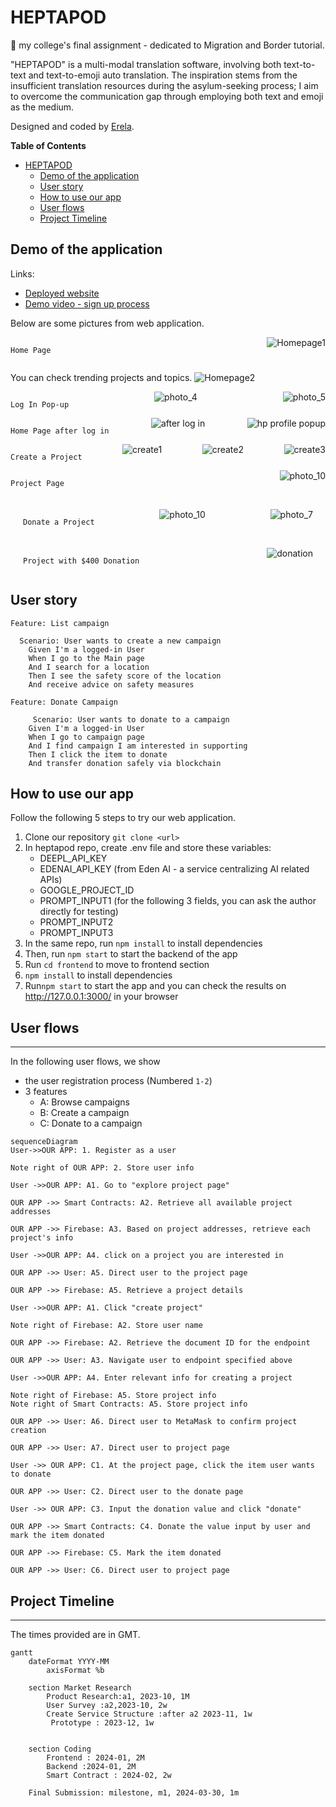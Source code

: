 HEPTAPOD
===

:tada: my college's final assignment - dedicated to Migration and Border tutorial.

"HEPTAPOD" is a multi-modal translation software, involving both text-to-text and text-to-emoji auto translation.
The inspiration stems from the insufficient translation resources during the asylum-seeking process; I aim to overcome the communication gap through employing both text and emoji as the medium.


Designed and coded by [Erela](https://linkedin.com/in/erela-yang-snow).

**Table of Contents**

- [HEPTAPOD](#heptapod)
  - [Demo of the application](#demo-of-the-application)
  - [User story](#user-story)
  - [How to use our app](#how-to-use-our-app)
  - [User flows](#user-flows)
  - [Project Timeline](#project-timeline)

## Demo of the application
Links: 
- [Deployed website](https://forward-capstone.netlify.app/)
- [Demo video - sign up process](https://www.canva.com/design/DAGBTkRZTOs/FJgozfYMvuJ2XwPtYTpkHg/watch?utm_content=DAGBTkRZTOs&utm_campaign=designshare&utm_medium=link&utm_source=editor)

Below are some pictures from web application.


<div style="display: flex; flex-wrap: wrap; justify-content: space-between;">

    Home Page

<img  src="https://hackmd.io/_uploads/HkxYqM-dnT.jpg" alt="Homepage1"/>
    
<span>You can check trending projects and topics.</span>
<img src="https://hackmd.io/_uploads/HJgK5MWd3p.png" alt="Homepage2" />
</div>
 
<div style="display: flex; flex-wrap: wrap; justify-content: space-between;">

    Log In Pop-up

<img  src="https://hackmd.io/_uploads/H1KqMb_2p.jpg" alt="photo_4"/>
<img src="https://hackmd.io/_uploads/B1eYqMZdhT.jpg" alt="photo_5" />


</div>
    
    
<div style="display: flex; flex-wrap: wrap; justify-content: space-between;">

    Home Page after log in

<img  src="https://hackmd.io/_uploads/SylK5Mbu3a.jpg" alt="after log in"/>
<img src="https://hackmd.io/_uploads/rkZKcfZuhp.jpg" alt="hp profile popup" />
    

</div>
        
<div style="display: flex; flex-wrap: wrap; justify-content: space-between;">
    
    Create a Project
    
<img src="https://hackmd.io/_uploads/ryY5Gb_n6.png" alt="create1"/>


<img src="https://hackmd.io/_uploads/Hy13hg_ha.png" alt="create2"/>
<img src="https://hackmd.io/_uploads/Sy-KqMZuna.png" alt="create3"/>
    

</div>

<div style="display: flex; flex-wrap: wrap; justify-content: space-between;">
    
    Project Page

<img src="https://hackmd.io/_uploads/Hyt5M-_h6.jpg" alt="photo_10"/>
    
   
</div>

    


</div>

<div style="margin: 20px; display: flex; flex-wrap: wrap; justify-content: space-between;">
    
    Donate a Project
 <img src="https://hackmd.io/_uploads/S1kh2l_np.png" alt="photo_10"/>

<img src="https://hackmd.io/_uploads/rJ13ng_hT.png" alt="photo_7"/>
    
</div>

<div style="margin: 20px; display: flex; flex-wrap: wrap; justify-content: space-between;">
    
    Project with $400 Donation

<img src="https://hackmd.io/_uploads/BJY5zbOna.png" alt="donation"/>
    
</div>


## User story

```gherkin=
Feature: List campaign

  Scenario: User wants to create a new campaign
    Given I'm a logged-in User
    When I go to the Main page
    And I search for a location
    Then I see the safety score of the location
    And receive advice on safety measures

```
```gherkin=
Feature: Donate Campaign

     Scenario: User wants to donate to a campaign
    Given I'm a logged-in User
    When I go to campaign page
    And I find campaign I am interested in supporting
    Then I click the item to donate
    And transfer donation safely via blockchain
```
<!-- 
```gherkin=
Feature: Send an emergency signal to chosen contacts

  Scenario: User is in a dangerous situation
    Given I'm a logged-in User
    When I go to the Main page
    And I click "Emergency" for 3 seconds
    Then my chosen contacts are notified about an emergency 
    with my geolocation  
    And I receive directions to the closest safe place
```
```gherkin=
Feature: Find the closest safe location

  Scenario: User feels unsafe
    Given I'm a logged-in User
    When I go to the Main page
    And I click on any of the bookmarked safe places
    Then the app calculates the route
    And I see the route information on Google Maps
```
 -->



## How to use our app


Follow the following 5 steps to try our web application.

1. Clone our repository `git clone <url>`
2. In heptapod repo, create .env file and store these variables:
    - DEEPL_API_KEY
    - EDENAI_API_KEY (from Eden AI - a service centralizing AI related APIs)
    - GOOGLE_PROJECT_ID
    - PROMPT_INPUT1 (for the following 3 fields, you can ask the author directly for testing)
    - PROMPT_INPUT2
    - PROMPT_INPUT3
3. In the same repo, run `npm install` to install dependencies
4. Then, run `npm start` to start the backend of the app
5. Run `cd frontend` to move to frontend section
6.  `npm install` to install dependencies
7.  Run`npm start` to start the app and you can check the results on http://127.0.0.1:3000/ in your browser



## User flows
---

In the following user flows, we show 

- the user registration process (Numbered `1-2`)
- 3 features
    - A: Browse campaigns
    - B: Create a campaign
    - C: Donate to a campaign

```mermaid
sequenceDiagram
User->>OUR APP: 1. Register as a user

Note right of OUR APP: 2. Store user info

User ->>OUR APP: A1. Go to "explore project page"

OUR APP ->> Smart Contracts: A2. Retrieve all available project addresses

OUR APP ->> Firebase: A3. Based on project addresses, retrieve each project's info 

User ->>OUR APP: A4. click on a project you are interested in

OUR APP ->> User: A5. Direct user to the project page

OUR APP ->> Firebase: A5. Retrieve a project details

User ->>OUR APP: A1. Click "create project"

Note right of Firebase: A2. Store user name

OUR APP ->> Firebase: A2. Retrieve the document ID for the endpoint

OUR APP ->> User: A3. Navigate user to endpoint specified above

User ->>OUR APP: A4. Enter relevant info for creating a project

Note right of Firebase: A5. Store project info
Note right of Smart Contracts: A5. Store project info

OUR APP ->> User: A6. Direct user to MetaMask to confirm project creation

OUR APP ->> User: A7. Direct user to project page

User ->> OUR APP: C1. At the project page, click the item user wants to donate

OUR APP ->> User: C2. Direct user to the donate page

User ->> OUR APP: C3. Input the donation value and click "donate"

OUR APP ->> Smart Contracts: C4. Donate the value input by user and mark the item donated

OUR APP ->> Firebase: C5. Mark the item donated

OUR APP ->> User: C6. Direct user to project page
```



## Project Timeline
---
The times provided are in GMT.

```mermaid
gantt
    dateFormat YYYY-MM
        axisFormat %b
        
    section Market Research
        Product Research:a1, 2023-10, 1M
        User Survey :a2,2023-10, 2w
        Create Service Structure :after a2 2023-11, 1w
         Prototype : 2023-12, 1w
    
        
    section Coding
        Frontend : 2024-01, 2M
        Backend :2024-01, 2M
        Smart Contract : 2024-02, 2w
        
    Final Submission: milestone, m1, 2024-03-30, 1m

```


<!-- ## Future Directions
---

If we have more time to develop, here are some  features we find meaningful to implement on top of the current version.
- Expansion to more cities across the US and beyond
- Community features
- Widget on mobile devices to activate the nearest safe location search
- Call a car-sharing application/taxi to pick you up when you're in danger
- Motion tracker empowered by Machine Learning
 -->